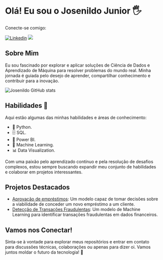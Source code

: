 # Olá! Eu sou o Josenildo Junior 🖐️

Conecte-se comigo:

[![Linkedin](https://img.shields.io/badge/LinkedIn-0077B5?style=for-the-badge&logo=linkedin&logoColor=white)](https://www.linkedin.com/in/josenildo-junior/)
<a href="mailto:josenildojunior20155@gmail.com"><img src="https://img.shields.io/badge/-Gmail-%23D14836?style=for-the-badge&logo=gmail&logoColor=white" target="_blank"></a>

## Sobre Mim
Eu sou fascinado por explorar e aplicar soluções de Ciência de Dados e Aprendizado de Máquina para resolver problemas do mundo real. Minha jornada é guiada pelo desejo de aprender, compartilhar conhecimento e contribuir para a inovação.

![Josenildo GitHub stats](https://github-readme-stats.vercel.app/api?username=JosenildoJunior&show_icons=true&theme=dracula)

## Habilidades 🚀

Aqui estão algumas das minhas habilidades e áreas de conhecimento:

* 🐍 Python.
* 🗄 SQL.
* 🧮 Power BI.
* 🔮 Machine Learning.
* 📊 Data Visualization.

Com uma paixão pelo aprendizado contínuo e pela resolução de desafios complexos, estou sempre buscando expandir meu conjunto de habilidades e colaborar em projetos interessantes.

## Projetos Destacados
- [Aprovação de empréstimos](https://github.com/JosenildoJunior/Competicao_ML/blob/main/11%C2%AA_CompeticaoFLAI_2_0.ipynb): Um modelo capaz de tomar decisões sobre a viabilidade de conceder um novo empréstimo a um cliente.
- [Detecção de Transações Fraudulentas](https://github.com/JosenildoJunior/Fraud_prediction): Um modelo de Machine Learning para identificar transações fraudulentas em dados financeiros.

## Vamos nos Conectar!
Sinta-se à vontade para explorar meus repositórios e entrar em contato para discussões técnicas, colaborações ou apenas para dizer oi. Vamos juntos moldar o futuro da tecnologia! 🚀
